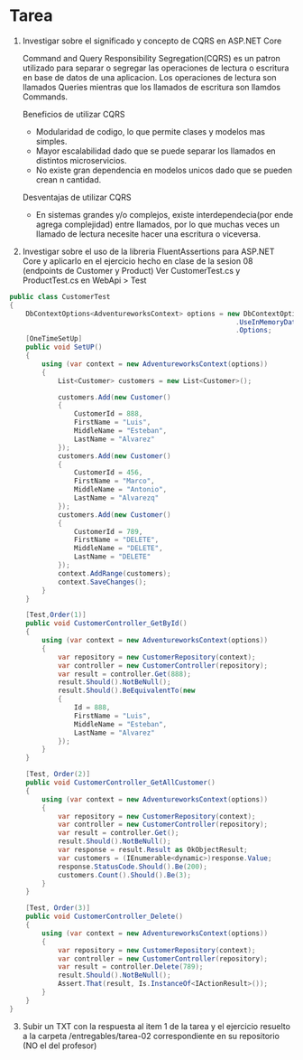 # Tarea

 1. Investigar sobre el significado y concepto de CQRS en ASP.NET Core

    Command and Query Responsibility Segregation(CQRS) es un patron utilizado para separar o segregar las operaciones de lectura o escritura en base de datos de una aplicacion. Los operaciones de lectura son llamados Queries mientras que los llamados de escritura son llamdos Commands.

    Beneficios de utilizar CQRS
    -   Modularidad de codigo, lo que permite clases y modelos mas simples.
    -   Mayor escalabilidad dado que se puede separar los llamados en distintos microservicios.
    -   No existe gran dependencia en modelos unicos dado que se pueden crean n cantidad. 

    Desventajas de utilizar CQRS
    - En sistemas grandes y/o complejos, existe interdependecia(por ende agrega complejidad) entre llamados, por lo que muchas veces un llamado de lectura necesite hacer una escritura o viceversa.
    
 2. Investigar sobre el uso de la libreria FluentAssertions para ASP.NET Core y aplicarlo en el ejercicio hecho en clase de la sesion 08 (endpoints de Customer y Product)
 Ver CustomerTest.cs y ProductTest.cs en WebApi > Test
 
 ```csharp
 public class CustomerTest
 {
     DbContextOptions<AdventureworksContext> options = new DbContextOptionsBuilder<AdventureworksContext>()
                                                         .UseInMemoryDatabase(databaseName: "AdventureworksContext")
                                                         .Options;
     [OneTimeSetUp]
     public void SetUP()
     {            
         using (var context = new AdventureworksContext(options))
         {
             List<Customer> customers = new List<Customer>();

             customers.Add(new Customer()
             {
                 CustomerId = 888,
                 FirstName = "Luis",
                 MiddleName = "Esteban",
                 LastName = "Alvarez"
             });
             customers.Add(new Customer()
             {
                 CustomerId = 456,
                 FirstName = "Marco",
                 MiddleName = "Antonio",
                 LastName = "Alvarezq"
             });
             customers.Add(new Customer()
             {
                 CustomerId = 789,
                 FirstName = "DELETE",
                 MiddleName = "DELETE",
                 LastName = "DELETE"
             });
             context.AddRange(customers);
             context.SaveChanges();
         }
     }

     [Test,Order(1)]
     public void CustomerController_GetById()
     {
         using (var context = new AdventureworksContext(options))
         {
             var repository = new CustomerRepository(context);
             var controller = new CustomerController(repository);
             var result = controller.Get(888);
             result.Should().NotBeNull();
             result.Should().BeEquivalentTo(new
             {
                 Id = 888,
                 FirstName = "Luis",
                 MiddleName = "Esteban",
                 LastName = "Alvarez"
             });
         }
     }

     [Test, Order(2)]
     public void CustomerController_GetAllCustomer()
     {
         using (var context = new AdventureworksContext(options))
         {
             var repository = new CustomerRepository(context);
             var controller = new CustomerController(repository);
             var result = controller.Get();
             result.Should().NotBeNull();
             var response = result.Result as OkObjectResult;
             var customers = (IEnumerable<dynamic>)response.Value;
             response.StatusCode.Should().Be(200);             
             customers.Count().Should().Be(3);
         }
     }

     [Test, Order(3)]
     public void CustomerController_Delete()
     {
         using (var context = new AdventureworksContext(options))
         {
             var repository = new CustomerRepository(context);
             var controller = new CustomerController(repository);
             var result = controller.Delete(789);
             result.Should().NotBeNull();
             Assert.That(result, Is.InstanceOf<IActionResult>());
         }
     }
 }     
 
 ```
 
 
 3. Subir un TXT con la respuesta al item 1 de la tarea y el ejercicio resuelto a la carpeta /entregables/tarea-02 correspondiente en su repositorio (NO el del profesor)    

